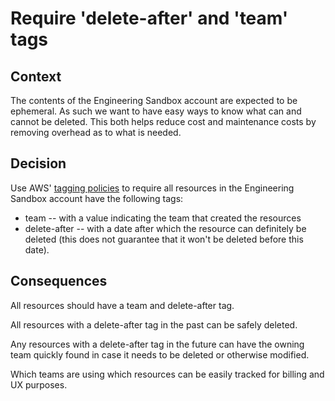 # Require 'delete-after' and 'team' tags

## Context

The contents of the Engineering Sandbox account are expected to be ephemeral. As
such we want to have easy ways to know what can and cannot be deleted. This both
helps reduce cost and maintenance costs by removing overhead as to what is
needed.

## Decision

Use AWS' [tagging policies](https://docs.aws.amazon.com/organizations/latest/userguide/orgs_manage_policies_tag-policies.html)
to require all resources in the Engineering Sandbox account have the following
tags:

* team -- with a value indicating the team that created the resources
* delete-after -- with a date after which the resource can definitely be deleted
  (this does not guarantee that it won't be deleted before this date).

## Consequences

All resources should have a team and delete-after tag.

All resources with a delete-after tag in the past can be safely deleted.

Any resources with a delete-after tag in the future can have the owning team
quickly found in case it needs to be deleted or otherwise modified.

Which teams are using which resources can be easily tracked for billing and UX
purposes.
